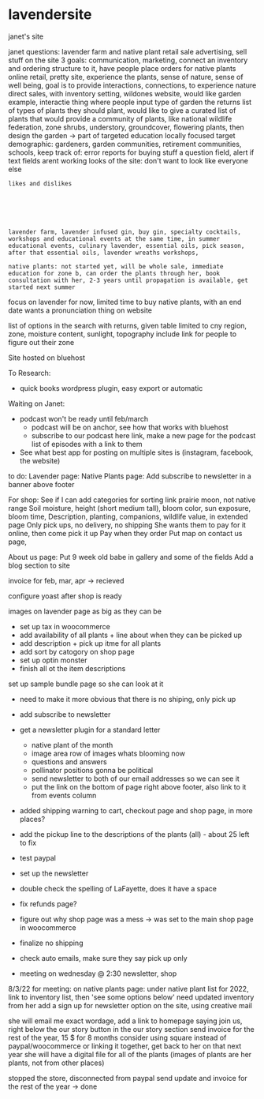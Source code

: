 # lavendersite
janet's site


janet questions: lavender farm and native plant retail sale advertising, sell stuff on the site 3 goals: communication, marketing, connect an inventory and ordering structure to it, have people place orders for native plants online retail, pretty site, experience the plants, sense of nature, sense of well being, goal is to provide interactions, connections, to experience nature direct sales, with inventory setting, wildones website, would like garden example, interactie thing where people input type of garden the returns list of types of plants they should plant, would like to give a curated list of plants that would provide a community of plants, like national wildlife federation, zone shrubs, understory, groundcover, flowering plants, then design the garden -> part of targeted education locally focused target demographic: gardeners, garden communities, retirement communities, schools, keep track of: error reports for buying stuff a question field, alert if text fields arent working looks of the site: don't want to look like everyone else

    likes and dislikes






    lavender farm, lavender infused gin, buy gin, specialty cocktails, workshops and educational events at the same time, in summer educational events, culinary lavender, essential oils, pick season, after that essential oils, lavender wreaths workshops,

    native plants: not started yet, will be whole sale, immediate education for zone b, can order the plants through her, book consultation with her, 2-3 years until propagation is available, get started next summer

focus on lavender for now, limited time to buy native plants, with an end date wants a pronunciation thing on website


list of options in the search with returns, given table limited to cny region, zone, moisture content, sunlight, topography include link for people to figure out their zone


Site hosted on bluehost




To Research:
- quick books wordpress plugin, easy export or automatic 

Waiting on Janet:
- podcast won't be ready until feb/march
    - podcast will be on anchor, see how that works with bluehost
    - subscribe to our podcast here link, make a new page for the podcast list of episodes with a link to them
- See what best app for posting on multiple sites is (instagram, facebook, the website)
   
    

to do:
Lavender page:
Native Plants page:
Add subscribe to newsletter in a banner above footer

For shop:
See if I can add categories for sorting link prairie moon, not native range
Soil moisture, height (short medium tall), bloom color, sun exposure, bloom time, 
Description, planting, companions, wildlife value, in extended page
Only pick ups, no delivery, no shipping
She wants them to pay for it online, then come pick it up
Pay when they order
Put map on contact us page, 

About us page: 
Put 9 week old babe in gallery and some of the fields
Add a blog section to site



invoice for feb, mar, apr -> recieved

configure yoast after shop is ready

images on lavender page as big as they can be
- set up tax in woocommerce
- add availability of all plants + line about when they can be picked up
- add description + pick up itme for all plants
- add sort by catogory on shop page
- set up optin monster
- finish all ot the item descriptions

set up sample bundle page so she can look at it


- need to make it more obvious that there is no shiping, only pick up
- add subscribe to newsletter
- get a newsletter plugin for a standard letter
    - native plant of the month
    - image area row of images whats blooming now
    - questions and answers
    - pollinator positions gonna be political
    - send newsletter to both of our email addresses so we can see it
    - put the link on the bottom of page right above footer, also link to it from events column
- added shipping warning to cart, checkout page and shop page, in more places?
- add the pickup line to the descriptions of the plants (all) - about 25 left to fix
- test paypal
- set up the newsletter 
- double check the spelling of LaFayette, does it have a space
- fix refunds page?
- figure out why shop page was a mess -> was set to the main shop page in woocommerce 
- finalize no shipping
- check auto emails, make sure they say pick up only



- meeting on wednesday @ 2:30 newsletter, shop

8/3/22 for meeting:
on native plants page: under native plant list for 2022, link to inventory list, then 'see some options below'
need updated inventory from her
add a sign up for newsletter option on the site, using creative mail


she will email me exact wordage, add a link to homepage saying join us, right below the our story button in the our story section
send invoice for the rest of the year, 15 $ for 8 months
consider using square instead of paypal/woocommerce or linking it together, get back to her on that
next year she will have a digital file for all of the plants (images of plants are her plants, not from other places)

stopped the store, disconnected from paypal
send update and invoice for the rest of the year -> done
